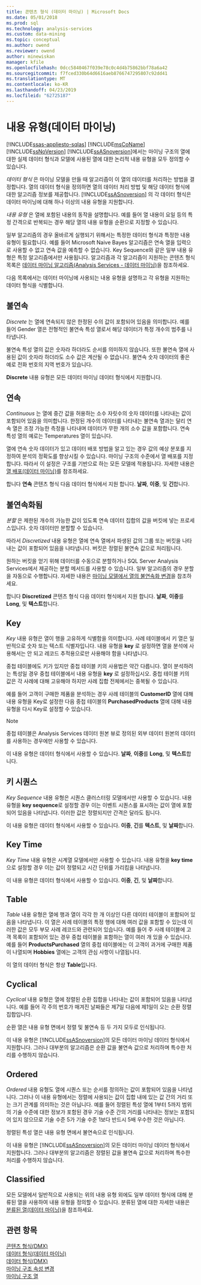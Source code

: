 ```yaml
---
title: 콘텐츠 형식 (데이터 마이닝) | Microsoft Docs
ms.date: 05/01/2018
ms.prod: sql
ms.technology: analysis-services
ms.custom: data-mining
ms.topic: conceptual
ms.author: owend
ms.reviewer: owend
author: minewiskan
manager: kfile
ms.openlocfilehash: 0dcc5840467f039e78c0c4d4b75862bbf78a6a42
ms.sourcegitcommit: f7fced330b64d6616aeb8766747295807c92dd41
ms.translationtype: MT
ms.contentlocale: ko-KR
ms.lasthandoff: 04/23/2019
ms.locfileid: "62725187"
---
```

# <a name="content-types-data-mining"></a>내용 유형(데이터 마이닝)
[!INCLUDE[ssas-appliesto-sqlas](../../includes/ssas-appliesto-sqlas.md)]
   [!INCLUDE[msCoName](../../includes/msconame-md.md)] [!INCLUDE[ssNoVersion](../../includes/ssnoversion-md.md)] [!INCLUDE[ssASnoversion](../../includes/ssasnoversion-md.md)]에서는 마이닝 구조의 열에 대한 실제 데이터 형식과 모델에 사용된 열에 대한 논리적 내용 유형을 모두 정의할 수 있습니다.  
  
 *데이터 형식* 은 마이닝 모델을 만들 때 알고리즘이 이 열의 데이터를 처리하는 방법을 결정합니다. 열의 데이터 형식을 정의하면 열의 데이터 처리 방법 및 해당 데이터 형식에 대한 알고리즘 정보를 제공합니다. [!INCLUDE[ssASnoversion](../../includes/ssasnoversion-md.md)] 의 각 데이터 형식은 데이터 마이닝에 대해 하나 이상의 내용 유형을 지원합니다.  
  
 *내용 유형* 은 열에 포함된 내용의 동작을 설명합니다. 예를 들어 열 내용이 요일 등의 특정 간격으로 반복되는 경우 해당 열의 내용 유형을 순환으로 지정할 수 있습니다.  
  
 일부 알고리즘의 경우 올바르게 실행되기 위해서는 특정한 데이터 형식과 특정한 내용 유형이 필요합니다. 예를 들어 Microsoft Naive Bayes 알고리즘은 연속 열을 입력으로 사용할 수 없고 연속 값을 예측할 수 없습니다. Key Sequence와 같은 일부 내용 유형은 특정 알고리즘에서만 사용됩니다. 알고리즘과 각 알고리즘이 지원하는 콘텐츠 형식 목록은 [데이터 마이닝 알고리즘&#40;Analysis Services - 데이터 마이닝&#41;](../../analysis-services/data-mining/data-mining-algorithms-analysis-services-data-mining.md)을 참조하세요.  
  
 다음 목록에서는 데이터 마이닝에 사용되는 내용 유형을 설명하고 각 유형을 지원하는 데이터 형식을 식별합니다.  
  
## <a name="discrete"></a>불연속  
 *Discrete* 는 열에 연속되지 않은 한정된 수의 값이 포함되어 있음을 의미합니다. 예를 들어 Gender 열은 전형적인 불연속 특성 열로서 해당 데이터가 특정 개수의 범주를 나타냅니다.  
  
 불연속 특성 열의 값은 숫자라 하더라도 순서를 의미하지 않습니다. 또한 불연속 열에 사용된 값이 숫자라 하더라도 소수 값은 계산될 수 없습니다. 불연속 숫자 데이터의 좋은 예로 전화 번호의 지역 번호가 있습니다.  
  
 **Discrete** 내용 유형은 모든 데이터 마이닝 데이터 형식에서 지원합니다.  
  
## <a name="continuous"></a>연속  
 *Continuous* 는 열에 중간 값을 허용하는 소수 자릿수의 숫자 데이터를 나타내는 값이 포함되어 있음을 의미합니다. 한정된 개수의 데이터를 나타내는 불연속 열과는 달리 연속 열은 조정 가능한 측정을 나타내며 데이터가 무한 개의 소수 값을 포함합니다. 연속 특성 열의 예로는 Temperatures 열이 있습니다.  
  
 열에 연속 숫자 데이터가 있고 데이터 배포 방법을 알고 있는 경우 값의 예상 분포를 지정하여 분석의 정확도를 향상시킬 수 있습니다. 마이닝 구조의 수준에서 열 배포를 지정합니다. 따라서 이 설정은 구조를 기반으로 하는 모든 모델에 적용됩니다. 자세한 내용은 [열 배포&#40;데이터 마이닝&#41;](../../analysis-services/data-mining/column-distributions-data-mining.md)를 참조하세요.  
  
 합니다 **연속** 콘텐츠 형식 다음 데이터 형식에서 지원 합니다. **날짜**, **이중**, 및 **긴**합니다.  
  
## <a name="discretized"></a>불연속화됨  
 *분할* 은 제한된 개수의 가능한 값이 있도록 연속 데이터 집합의 값을 버킷에 넣는 프로세스입니다. 숫자 데이터만 분할할 수 있습니다.  
  
 따라서 *Discretized* 내용 유형은 열에 연속 열에서 파생된 값의 그룹 또는 버킷을 나타내는 값이 포함되어 있음을 나타냅니다. 버킷은 정렬된 불연속 값으로 처리됩니다.  
  
 원하는 버킷을 얻기 위해 데이터를 수동으로 분할하거나 SQL Server Analysis Services에서 제공하는 분할 메서드를 사용할 수 있습니다. 일부 알고리즘의 경우 분할을 자동으로 수행합니다. 자세한 내용은 [마이닝 모델에서 열의 불연속화 변경](../../analysis-services/data-mining/change-the-discretization-of-a-column-in-a-mining-model.md)을 참조하세요.  
  
 합니다 **Discretized** 콘텐츠 형식 다음 데이터 형식에서 지원 합니다. **날짜**, **이중**를 **Long**, 및 **텍스트**합니다.  
  
## <a name="key"></a>Key  
 *Key* 내용 유형은 열이 행을 고유하게 식별함을 의미합니다. 사례 테이블에서 키 열은 일반적으로 숫자 또는 텍스트 식별자입니다. 내용 유형을 **key** 로 설정하면 열을 분석에 사용해서는 안 되고 레코드 추적용으로만 사용해야 함을 나타냅니다.  
  
 중첩 테이블에도 키가 있지만 중첩 테이블 키의 사용법은 약간 다릅니다. 열이 분석하려는 특성일 경우 중첩 테이블에서 내용 유형을 **key** 로 설정하십시오. 중첩 테이블 키의 값은 각 사례에 대해 고유해야 하지만 사례 집합 전체에서는 중복될 수 있습니다.  
  
 예를 들어 고객이 구매한 제품을 분석하는 경우 사례 테이블의 **CustomerID** 열에 대해 내용 유형을 Key로 설정한 다음 중첩 테이블의 **PurchasedProducts** 열에 대해 내용 유형을 다시 Key로 설정할 수 있습니다.  
  
> [!NOTE]  
>  중첩 테이블은 Analysis Services 데이터 원본 뷰로 정의된 외부 데이터 원본의 데이터를 사용하는 경우에만 사용할 수 있습니다.  
  
 이 내용 유형은 데이터 형식에서 사용할 수 있습니다. **날짜**, **이중**를 **Long**, 및 **텍스트**합니다.  
  
## <a name="key-sequence"></a>키 시퀀스  
 *Key Sequence* 내용 유형은 시퀀스 클러스터링 모델에서만 사용할 수 있습니다. 내용 유형을 **key sequence**로 설정할 경우 이는 이벤트 시퀀스를 표시하는 값이 열에 포함되어 있음을 나타냅니다. 이러한 값은 정렬되지만 간격은 달라도 됩니다.  
  
 이 내용 유형은 데이터 형식에서 사용할 수 있습니다. **이중**, **긴**를 **텍스트**, 및 **날짜**합니다.  
  
## <a name="key-time"></a>Key Time  
 *Key Time* 내용 유형은 시계열 모델에서만 사용할 수 있습니다. 내용 유형을 **key time**으로 설정할 경우 이는 값이 정렬되고 시간 단위를 가리킴을 나타냅니다.  
  
 이 내용 유형은 데이터 형식에서 사용할 수 있습니다. **이중**, **긴**, 및 **날짜**합니다.  
  
## <a name="table"></a>Table  
 *Table* 내용 유형은 열에 행과 열이 각각 한 개 이상인 다른 데이터 테이블이 포함되어 있음을 나타냅니다. 이 열은 사례 테이블의 특정 행에 대해 여러 값을 포함할 수 있는데 이러한 값은 모두 부모 사례 레코드와 관련되어 있습니다. 예를 들어 주 사례 테이블에 고객 목록이 포함되어 있는 경우 중첩 테이블을 포함하는 열이 여러 개 있을 수 있습니다. 예를 들어 **ProductsPurchased** 열의 중첩 테이블에는 이 고객이 과거에 구매한 제품이 나열되며 **Hobbies** 열에는 고객의 관심 사항이 나열됩니다.  
  
 이 열의 데이터 형식은 항상 **Table**입니다.  
  
## <a name="cyclical"></a>Cyclical  
 *Cyclical* 내용 유형은 열에 정렬된 순환 집합을 나타내는 값이 포함되어 있음을 나타냅니다. 예를 들어 각 주의 번호가 매겨진 날짜들은 제7일 다음에 제1일이 오는 순환 정렬 집합입니다.  
  
 순환 열은 내용 유형 면에서 정렬 및 불연속 등 두 가지 모두로 인식됩니다.  
  
 이 내용 유형은 [!INCLUDE[ssASnoversion](../../includes/ssasnoversion-md.md)]의 모든 데이터 마이닝 데이터 형식에서 지원합니다. 그러나 대부분의 알고리즘은 순환 값을 불연속 값으로 처리하며 특수한 처리를 수행하지 않습니다.  
  
## <a name="ordered"></a>Ordered  
 *Ordered* 내용 유형도 열에 시퀀스 또는 순서를 정의하는 값이 포함되어 있음을 나타냅니다. 그러나 이 내용 유형에서는 정렬에 사용되는 값이 집합 내에 있는 값 간의 거리 또는 크기 관계를 의미하는 것은 아닙니다. 예를 들어 정렬된 특성 열에 1부터 5까지 범위의 기술 수준에 대한 정보가 포함된 경우 기술 수준 간의 거리를 나타내는 정보는 포함되어 있지 않으므로 기술 수준 5가 기술 수준 1보다 반드시 5배 우수한 것은 아닙니다.  
  
 정렬된 특성 열은 내용 유형 면에서 불연속으로 인식됩니다.  
  
 이 내용 유형은 [!INCLUDE[ssASnoversion](../../includes/ssasnoversion-md.md)]의 모든 데이터 마이닝 데이터 형식에서 지원합니다. 그러나 대부분의 알고리즘은 정렬된 값을 불연속 값으로 처리하며 특수한 처리를 수행하지 않습니다.  
  
## <a name="classified"></a>Classified  
 모든 모델에서 일반적으로 사용되는 위의 내용 유형 외에도 일부 데이터 형식에 대해 분류된 열을 사용하여 내용 유형을 정의할 수 있습니다. 분류된 열에 대한 자세한 내용은 [분류된 열&#40;데이터 마이닝&#41;](../../analysis-services/data-mining/classified-columns-data-mining.md)을 참조하세요.  
  
## <a name="see-also"></a>관련 항목  
 [콘텐츠 형식&#40;DMX&#41;](../../dmx/content-types-dmx.md)   
 [데이터 형식&#40;데이터 마이닝&#41;](../../analysis-services/data-mining/data-types-data-mining.md)   
 [데이터 형식&#40;DMX&#41;](../../dmx/data-types-dmx.md)   
 [마이닝 구조 속성 변경](../../analysis-services/data-mining/change-the-properties-of-a-mining-structure.md)   
 [마이닝 구조 열](../../analysis-services/data-mining/mining-structure-columns.md)  
  
  
